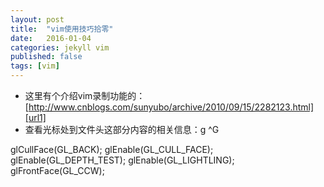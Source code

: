 ```yaml
---
layout: post
title:  "vim使用技巧拾零"
date:   2016-01-04 
categories: jekyll vim
published: false
tags: [vim]
---
```

* 这里有个介绍vim录制功能的：[http://www.cnblogs.com/sunyubo/archive/2010/09/15/2282123.html][url1]
* 查看光标处到文件头这部分内容的相关信息：g ^G


glCullFace(GL_BACK);
glEnable(GL_CULL_FACE);
glEnable(GL_DEPTH_TEST);
glEnable(GL_LIGHTLING);
glFrontFace(GL_CCW);



[url1]:http://www.cnblogs.com/sunyubo/archive/2010/09/15/2282123.html
